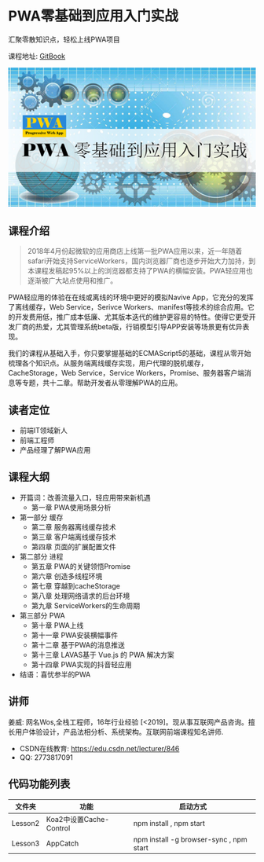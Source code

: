 # PWA零基础到应用入门实战
汇聚零散知识点，轻松上线PWA项目

课程地址: [GitBook](https://gitbook.cn/gitchat/columns)

![PWA零基础到应用入门实战](https://raw.githubusercontent.com/flykeying/GitChatLesson-PWA/master/images/title.png "PWA零基础到应用入门实战")

## 课程介绍
>2018年4月份起微软的应用商店上线第一批PWA应用以来，近一年随着safari开始支持ServiceWorkers，国内浏览器厂商也逐步开始大力加持，到本课程发稿起95%以上的浏览器都支持了PWA的横幅安装。PWA轻应用也逐渐被广大站点使用和推广。

PWA轻应用的体验在在线或离线的环境中更好的模拟Navive App，它充分的发挥了离线缓存，Web Service，Serivce Workers、manifest等技术的综合应用。它的开发费用低，推广成本低廉、尤其版本迭代的维护更容易的特性。使得它更受开发厂商的热爱，尤其管理系统beta版，行销模型引导APP安装等场景更有优异表现。

我们的课程从基础入手，你只要掌握基础的ECMAScript5的基础，课程从零开始梳理各个知识点。从服务端离线缓存实现，用户代理的脱机缓存，CacheStorage，Web Service，Service Workers，Promise、服务器客户端消息等专题，共十二章。帮助开发者从零理解PWA的应用。

## 读者定位

- 前端IT领域新人
- 前端工程师
- 产品经理了解PWA应用

## 课程大纲
- 开篇词：改善流量入口，轻应用带来新机遇
  + 第一章 PWA使用场景分析
- 第一部分 缓存
  + 第二章 服务器离线缓存技术
  + 第三章 客户端离线缓存技术
  + 第四章 页面的扩展配置文件
- 第二部分 进程
  + 第五章 PWA的关键领悟Promise
  + 第六章 创造多线程环境
  + 第七章 穿越到cacheStorage
  + 第八章 处理网络请求的后台环境
  + 第九章 ServiceWorkers的生命周期
- 第三部分 PWA
  + 第十章 PWA上线
  + 第十一章 PWA安装横幅事件
  + 第十二章 基于PWA的消息推送
  + 第十三章 LAVAS基于 Vue.js 的 PWA 解决方案
  + 第十四章 PWA实现的抖音轻应用
- 结语：喜忧参半的PWA

## 讲师
姜威: 网名Wos,全栈工程师，16年行业经验 [<2019]。现从事互联网产品咨询。擅长用户体验设计，产品法相分析、系统架构。互联网前端课程知名讲师.
- CSDN在线教育: https://edu.csdn.net/lecturer/846
- QQ: 2773817091

## 代码功能列表

文件夹|功能|启动方式
--|--|--
Lesson2|Koa2中设置Cache-Control|npm install , npm start
Lesson3|AppCatch|npm install -g browser-sync , npm start